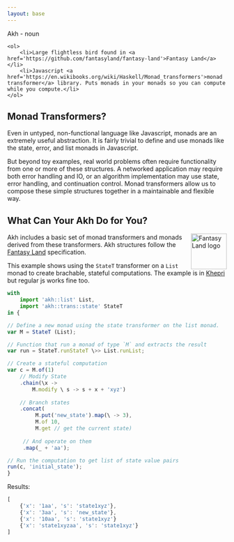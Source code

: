 ```yaml
---
layout: base
---
```



<div id='subheader'>
    <div><span>Akh</span> - noun</div>
    
    <ol>
        <li>Large flightless bird found in <a href='https://github.com/fantasyland/fantasy-land'>Fantasy Land</a></li>
        <li>Javascript <a href='https://en.wikibooks.org/wiki/Haskell/Monad_transformers'>monad transformer</a> library. Puts monads in your monads so you can compute while you compute.</li>
    </ol>
</div>


## Monad Transformers?
Even in untyped, non-functional language like Javascript, monads are an extremely
useful abstraction. It is fairly trivial to define and use monads like the state,
error, and list monads in Javascript.

But beyond toy examples, real world problems often require functionality from one
or more of these structures. A networked application may require both error handling and IO,
or an algorithm implementation may use state, error handling, and continuation control.
Monad transformers allow us to compose these simple structures together in a maintainable and flexible way.


## What Can Your Akh Do for You?
<a href="https://github.com/fantasyland/fantasy-land">
    <img src="https://raw.github.com/fantasyland/fantasy-land/master/logo.png" align="right" width="82px" height="82px" alt="Fantasy Land logo" />
</a>

Akh includes a basic set of monad transformers and monads derived from these
transformers. Akh structures follow the [Fantasy Land][fl] specification.

This example shows using the `StateT` transformer on a `List` monad to create
brachable, stateful computations. The example is in [Khepri][khepri] but regular js works fine too.

``` javascript
with
    import 'akh::list' List,
    import 'akh::trans::state' StateT
in {

// Define a new monad using the state transformer on the list monad.
var M = StateT (List);

// Function that run a monad of type `M` and extracts the result
var run = StateT.runStateT \>> List.runList;

// Create a stateful computation
var c = M.of(1)
    // Modify State
    .chain(\x ->
        M.modify \ s -> s + x + 'xyz')
    
    // Branch states
    .concat(
         M.put('new_state').map(\ -> 3),
         M.of 10,
         M.get // get the current state)
     
     // And operate on them
     .map(_ + 'aa');

// Run the computation to get list of state value pairs
run(c, 'initial_state');
}
```

Results:

``` javascript
[
    {'x': '1aa', 's': 'state1xyz'},
    {'x': '3aa', 's': 'new_state'},
    {'x': '10aa', 's': 'state1xyz'}
    {'x': 'state1xyzaa', 's': 'state1xyz'}
]
```


[khepri]: http://khepri-lang.com
[documentation]: https://github.com/mattbierner/akh/wiki
[monadtransformers]:https://en.wikibooks.org/wiki/Haskell/Monad_transformers
[fl]: https://github.com/fantasyland/fantasy-land

